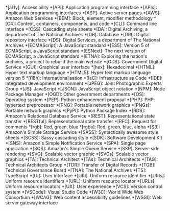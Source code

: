 *[a11y]: Accessibility
*[API]: Application programming interface
*[APIs]: Application programming interfaces
*[ASP]: Active server pages
*[AWS]: Amazon Web Services
*[BEM]: Block, element, modifier methodology
*[C4]: Context, containers, components, and code
*[CLI]: Command line interface
*[CSS]: Cascading style sheets
*[DA]: Digital Archiving, a department of The National Archives
*[DB]: Database
*[DRI]: Digital repository interface
*[DS]: Digital Services, a department of The National Archives
*[ECMAScript]: A JavaScript standard
*[ES5]: Version 5 of ECMAScript, a JavaScript standard
*[ESNext]: The next version of ECMAScript, a JavaScript standard
*[ETNA]: Exploring the nation's archives, a project to rebuild the main website
*[GDS]: Government Digital Service
*[GUI]: Graphical user interface
*[hex]: Hexadecimal
*[HTML]: Hyper text markup language
*[HTML5]: Hyper text markup language version 5
*[i18n]: Internationalisation
*[IaC]: Infrastructure as Code
*[IDE]: Integrated development environment
*[JPEG]: Joint Photographic Experts Group
*[JS]: JavaScript
*[JSON]: JavaScript object notation
*[NPM]: Node Package Manager
*[OGD]: Other government departments
*[OS]: Operating system
*[PEP]: Python enhancement proposal
*[PHP]: PHP: hypertext preprocessor
*[PNG]: Portable network graphics
*[PNGs]: Portable network graphics
*[PyPI]: Python Package Index
*[RDS]: Amazon's Relational Database Service
*[REST]: Representational state transfer
*[RESTful]: Representational state transfer
*[RFC]: Request for comments
*[rgb]: Red, green, blue
*[rgba]: Red, green, blue, alpha
*[S3]: Amazon's Simple Storage Service
*[SASS]: Syntactically awesome style sheets
*[SCSS]: Sassy cascading style 
*[SDK]: Software Development Kit
*[SNS]: Amazon's Simple Notification Service
*[SPA]: Single page application
*[SQS]: Amazon's Simple Queue Service
*[SSR]: Server-side rendering
*[SVG]: Scalable vector graphic
*[SVGs]: Scalable vector graphics
*[TA]: Technical Architect
*[TAs]: Technical Architects
*[TAG]: Technical Architects Group
*[TDR]: Transfer of Digital Records
*[TGB]: Technical Governance Board
*[TNA]: The National Archives
*[TS]: TypeScript
*[UI]: User interface
*[URI]: Uniform resource identifier
*[URIs]: Uniform resource identifiers
*[URL]: Uniform resource locator
*[URLs]: Uniform resource locators
*[UX]: User experience
*[VCS]: Version control system
*[VSCode]: Visual Studio Code
*[W3C]: World Wide Web Consortium
*[WCAG]: Web content accessibility guidelines
*[WSGI]: Web server gateway interface
